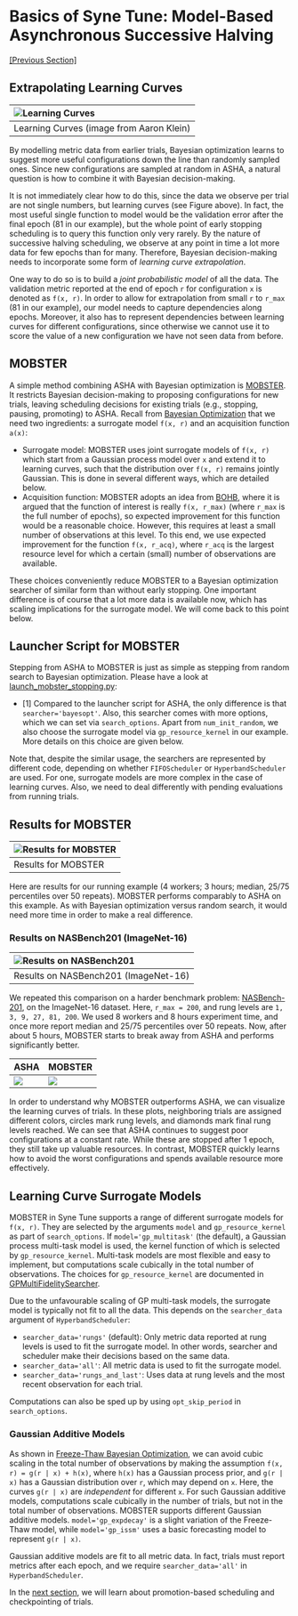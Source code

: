 # Basics of Syne Tune: Model-Based Asynchronous Successive Halving


[[Previous Section]](basics_asha.md)


## Extrapolating Learning Curves

| ![Learning Curves](img/samples_lc.png)   |
|:-----------------------------------------|
| Learning Curves (image from Aaron Klein) |

By modelling metric data from earlier trials, Bayesian optimization learns to
suggest more useful configurations down the line than randomly sampled ones.
Since new configurations are sampled at random in ASHA, a natural question is
how to combine it with Bayesian decision-making.

It is not immediately clear how to do this, since the data we observe per trial
are not single numbers, but learning curves (see Figure above). In fact, the
most useful single function to model would be the validation error after the
final epoch (81 in our example), but the whole point of early stopping
scheduling is to query this function only very rarely. By the nature of
successive halving scheduling, we observe at any point in time a lot more
data for few epochs than for many. Therefore, Bayesian decision-making needs
to incorporate some form of *learning curve extrapolation*.

One way to do so is to build a *joint probabilistic model* of all the data. The
validation metric reported at the end of epoch `r` for configuration `x` is
denoted as `f(x, r)`. In order to allow for extrapolation from small `r` to
`r_max` (81 in our example), our model needs to capture dependencies along
epochs. Moreover, it also has to represent dependencies between learning
curves for different configurations, since otherwise we cannot use it to
score the value of a new configuration we have not seen data from before.


## MOBSTER

A simple method combining ASHA with Bayesian optimization is
[MOBSTER](https://arxiv.org/abs/2003.10865). It restricts Bayesian
decision-making to proposing configurations for new trials, leaving scheduling
decisions for existing trials (e.g., stopping, pausing, promoting) to ASHA.
Recall from [Bayesian Optimization](basics_bayesopt.md#what-is-bayesian-optimization)
that we need two ingredients: a surrogate model `f(x, r)` and an acquisition
function `a(x)`:
* Surrogate model: MOBSTER uses joint surrogate models of `f(x, r)` which
  start from a Gaussian process model over `x` and extend it to learning
  curves, such that the distribution over `f(x, r)` remains jointly Gaussian.
  This is done in several different ways, which are detailed below.
* Acquisition function: MOBSTER adopts an idea from
  [BOHB](https://arxiv.org/abs/1807.01774), where it is argued that the
  function of interest is really `f(x, r_max)` (where `r_max` is the full
  number of epochs), so expected improvement for this function would be a
  reasonable choice. However, this requires at least a small number of
  observations at this level. To this end, we use expected improvement for
  the function `f(x, r_acq)`, where `r_acq` is the largest resource level
  for which a certain (small) number of observations are available.

These choices conveniently reduce MOBSTER to a Bayesian optimization searcher
of similar form than without early stopping. One important difference is of
course that a lot more data is available now, which has scaling implications
for the surrogate model. We will come back to this point below.


## Launcher Script for MOBSTER

Stepping from ASHA to MOBSTER is just as simple as stepping from random search
to Bayesian optimization. Please have a look at
[launch_mobster_stopping.py](scripts/launch_mobster_stopping.py):
* [1] Compared to the launcher script for ASHA, the only difference is that
  `searcher='bayesopt'`. Also, this searcher comes with more options,
  which we can set via `search_options`. Apart from `num_init_random`, we also
  choose the surrogate model via `gp_resource_kernel` in our example. More
  details on this choice are given below.

Note that, despite the similar usage, the searchers are represented by
different code, depending on whether `FIFOScheduler` or `HyperbandScheduler`
are used. For one, surrogate models are more complex in the case of learning
curves. Also, we need to deal differently with pending evaluations from running
trials.


## Results for MOBSTER

| ![Results for MOBSTER](img/tutorial_rs_bo_shrs_shbo_stop.png) |
|:--------------------------------------------------------------|
| Results for MOBSTER                                           |

Here are results for our running example (4 workers; 3 hours; median, 25/75
percentiles over 50 repeats). MOBSTER performs comparably to ASHA on this
example. As with Bayesian optimization versus random search, it would need
more time in order to make a real difference.

### Results on NASBench201 (ImageNet-16)

| ![Results on NASBench201](img/tutorial_nb201_imagenet16_stop.png) |
|:------------------------------------------------------------------|
| Results on NASBench201 (ImageNet-16)                              |

We repeated this comparison on a harder benchmark problem:
[NASBench-201](https://arxiv.org/abs/2001.00326), on the ImageNet-16 dataset.
Here, `r_max = 200`, and rung levels are `1, 3, 9, 27, 81, 200`.
We used 8 workers and 8 hours experiment time, and once more report median
and 25/75 percentiles over 50 repeats. Now, after about 5 hours, MOBSTER
starts to break away from ASHA and performs significantly better.

| ASHA | MOBSTER                                           |
| --- |---------------------------------------------------|
| ![](img/trials_asha_stop_nb201_imagenet16.png) | ![](img/trials_mobster_stop_nb201_imagenet16.png) |

In order to understand why MOBSTER outperforms ASHA, we can visualize the
learning curves of trials. In these plots, neighboring trials are assigned
different colors, circles mark rung levels, and diamonds mark final rung levels
reached. We can see that ASHA continues to suggest poor configurations at a
constant rate. While these are stopped after 1 epoch, they still take up valuable
resources. In contrast, MOBSTER quickly learns how to avoid the worst
configurations and spends available resource more effectively.


## Learning Curve Surrogate Models

MOBSTER in Syne Tune supports a range of different surrogate models for
`f(x, r)`. They are selected by the arguments `model` and `gp_resource_kernel`
as part of `search_options`. If `model='gp_multitask'` (the default), a
Gaussian process multi-task model is used, the kernel function of which is
selected by `gp_resource_kernel`. Multi-task models are most flexible and easy
to implement, but computations scale cubically in the total number of
observations. The choices for `gp_resource_kernel` are documented in
[GPMultiFidelitySearcher](../../../syne_tune/optimizer/schedulers/searchers/gp_multifidelity_searcher.py).

Due to the unfavourable scaling of GP multi-task models, the surrogate model is
typically not fit to all the data. This depends on the `searcher_data` argument
of `HyperbandScheduler`:
* `searcher_data='rungs'` (default): Only metric data reported at rung levels
  is used to fit the surrogate model. In other words, searcher and scheduler
  make their decisions based on the same data.
* `searcher_data='all'`: All metric data is used to fit the surrogate model.
* `searcher_data='rungs_and_last'`: Uses data at rung levels and the most
  recent observation for each trial.

Computations can also be sped up by using `opt_skip_period` in `search_options`.

### Gaussian Additive Models

As shown in [Freeze-Thaw Bayesian Optimization](https://arxiv.org/abs/1406.3896),
we can avoid cubic scaling in the total number of observations by making the
assumption `f(x, r) = g(r | x) + h(x)`, where `h(x)` has a Gaussian process
prior, and `g(r | x)` has a Gaussian distribution over `r`, which may depend
on `x`. Here, the curves `g(r | x)` are *independent* for different `x`. For
such Gaussian additive models, computations scale cubically in the number of
trials, but not in the total number of observations. MOBSTER supports different
Gaussian additive models. `model='gp_expdecay'` is a slight variation of the
Freeze-Thaw model, while `model='gp_issm'` uses a basic forecasting model to
represent `g(r | x)`.

Gaussian additive models are fit to all metric data. In fact, trials must
report metrics after each epoch, and we require `searcher_data='all'` in
`HyperbandScheduler`.


In the [next section](basics_promotion.md), we will learn about
promotion-based scheduling and checkpointing of trials.
